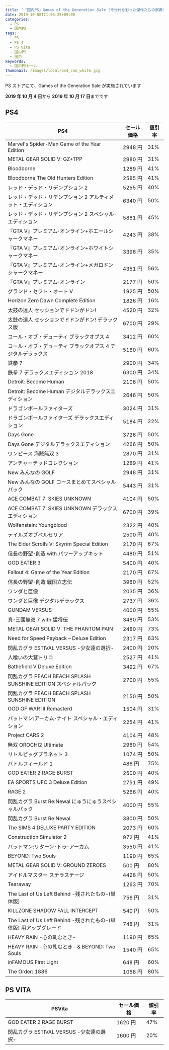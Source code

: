 ```yaml
---
title: '「国内PS」Games of the Generation Sale (今世代を彩った傑作たちの祭典!) 2019年10月4日より'
date: 2019-10-08T21:56:25+09:00
categories:
  - PS
  - 国内PS
tags:
  - PS
  - PS 4
  - PS Vita
  - 国内PS
  - 国内
keywords:
  - 国内PSセール
thumbnail: /images/local/ps4_con_white.jpg
---
```


PS ストアにて、Games of the Generation Sale が実施されています

<!--more-->

**2019 年 10 月 4 日**から **2019 年 10 月 17 日**までです

## PS4

| PS4                                                                | セール価格 | 値引率 |
| ------------------------------------------------------------------ | ---------- | ------ |
| Marvel's Spider-Man Game of the Year Edition                       | 2948 円    | 31%    |
| METAL GEAR SOLID V: GZ+TPP                                         | 2980 円    | 31%    |
| Bloodborne                                                         | 1289 円    | 41%    |
| Bloodborne The Old Hunters Edition                                 | 2585 円    | 41%    |
| レッド・デッド・リデンプション 2                                   | 5255 円    | 40%    |
| レッド・デッド・リデンプション 2 アルティメット・エディション      | 6340 円    | 50%    |
| レッド・デッド・リデンプション 2 スペシャル･エディション           | 5881 円    | 45%    |
| 『GTA V』プレミアム･オンライン+ホエールシャークマネー              | 4243 円    | 38%    |
| 『GTA V』プレミアム･オンライン+ホワイトシャークマネー              | 3396 円    | 35%    |
| 『GTA V』プレミアム･オンライン+メガロドンシャークマネー            | 4351 円    | 56%    |
| 『GTA V』プレミアム･オンライン                                     | 2177 円    | 50%    |
| グランド・セフト・オート V                                         | 1925 円    | 50%    |
| Horizon Zero Dawn Complete Edition                                 | 1826 円    | 16%    |
| 太鼓の達人 セッションでドドンがドン!                               | 4520 円    | 32%    |
| 太鼓の達人 セッションでドドンがドン! デラックス版                  | 6700 円    | 29%    |
| コール・オブ・デューティ ブラックオプス 4                          | 3412 円    | 60%    |
| コール・オブ・デューティ ブラックオプス 4 デジタルデラックス       | 5160 円    | 60%    |
| 鉄拳 7                                                             | 2900 円    | 34%    |
| 鉄拳 7 デラックスエディション 2018                                 | 6300 円    | 34%    |
| Detroit: Become Human                                              | 2106 円    | 50%    |
| Detroit: Become Human デジタルデラックスエディション               | 2646 円    | 50%    |
| ドラゴンボールファイターズ                                         | 3024 円    | 31%    |
| ドラゴンボールファイターズ デラックスエディション                  | 5184 円    | 22%    |
| Days Gone                                                          | 3726 円    | 50%    |
| Days Gone デジタルデラックスエディション                           | 4266 円    | 50%    |
| ワンピース 海賊無双 3                                              | 2870 円    | 31%    |
| アンチャーテッドコレクション                                       | 1289 円    | 41%    |
| New みんなの GOLF                                                  | 2948 円    | 31%    |
| New みんなの GOLF コースまとめてスペシャルパック                   | 5443 円    | 31%    |
| ACE COMBAT 7: SKIES UNKNOWN                                        | 4104 円    | 50%    |
| ACE COMBAT 7: SKIES UNKNOWN デラックスエディション                 | 6700 円    | 39%    |
| Wolfenstein: Youngblood                                            | 2322 円    | 40%    |
| テイルズオブベルセリア                                             | 2500 円    | 40%    |
| The Elder Scrolls V: Skyrim Special Edition                        | 2170 円    | 67%    |
| 信長の野望･創造 with パワーアップキット                            | 4480 円    | 51%    |
| GOD EATER 3                                                        | 5400 円    | 40%    |
| Fallout 4: Game of the Year Edition                                | 2170 円    | 67%    |
| 信長の野望･創造 戦国立志伝                                         | 3980 円    | 52%    |
| ワンダと巨像                                                       | 2035 円    | 36%    |
| ワンダと巨像 デジタルデラックス                                    | 2737 円    | 36%    |
| GUNDAM VERSUS                                                      | 4000 円    | 55%    |
| 真･三國無双 7 with 猛将伝                                          | 3480 円    | 53%    |
| METAL GEAR SOLID V: THE PHANTOM PAIN                               | 2480 円    | 73%    |
| Need for Speed Payback – Deluxe Edition                            | 2317 円    | 63%    |
| 閃乱カグラ ESTIVAL VERSUS -少女達の選択-                           | 2400 円    | 20%    |
| 人喰いの大鷲トリコ                                                 | 2527 円    | 41%    |
| Battlefield V Deluxe Edition                                       | 3492 円    | 67%    |
| 閃乱カグラ PEACH BEACH SPLASH SUNSHINE EDITION スペシャルパック    | 2700 円    | 55%    |
| 閃乱カグラ PEACH BEACH SPLASH SUNSHINE EDITION                     | 2150 円    | 50%    |
| GOD OF WAR III Remasterd                                           | 1504 円    | 31%    |
| バットマン:アーカム･ナイト スペシャル・エディション                | 2254 円    | 41%    |
| Project CARS 2                                                     | 4104 円    | 48%    |
| 無双 OROCHI2 Ultimate                                              | 2980 円    | 54%    |
| リトルビッグプラネット 3                                           | 1074 円    | 50%    |
| バトルフィールド 1                                                 | 486 円     | 75%    |
| GOD EATER 2 RAGE BURST                                             | 2500 円    | 40%    |
| EA SPORTS UFC 3 Deluxe Edition                                     | 2751 円    | 49%    |
| RAGE 2                                                             | 5266 円    | 40%    |
| 閃乱カグラ Burst Re:Newal にゅうにゅうスペシャルパック             | 4000 円    | 55%    |
| 閃乱カグラ Burst Re:Newal                                          | 3800 円    | 50%    |
| The SIMS 4 DELUXE PARTY EDITION                                    | 2073 円    | 60%    |
| Construction Simulator 2                                           | 972 円     | 41%    |
| バットマン:リターン･トゥ･アーカム                                  | 3550 円    | 41%    |
| BEYOND: Two Souls                                                  | 1190 円    | 65%    |
| METAL GEAR SOLID V: GROUND ZEROES                                  | 500 円     | 80%    |
| アイドルマスター ステラステージ                                    | 4428 円    | 50%    |
| Tearaway                                                           | 1263 円    | 70%    |
| The Last of Us Left Behind -残されたもの-(単体版)                  | 756 円     | 31%    |
| KILLZONE SHADOW FALL INTERCEPT                                     | 540 円     | 50%    |
| The Last of Us Left Behind -残されたもの-(単体版) 用アップグレード | 748 円     | 31%    |
| HEAVY RAIN -心の軋むとき-                                          | 1190 円    | 65%    |
| HEAVY RAIN -心の軋むとき- & BEYOND: Two Souls                      | 1540 円    | 65%    |
| inFAMOUS First Light                                               | 648 円     | 60%    |
| The Order: 1886                                                    | 1058 円    | 80%    |

## PS VITA

| PSVita                                   | セール価格 | 値引率 |
| ---------------------------------------- | ---------- | ------ |
| GOD EATER 2 RAGE BURST                   | 1620 円    | 47%    |
| 閃乱カグラ ESTIVAL VERSUS -少女達の選択- | 1600 円    | 20%    |
